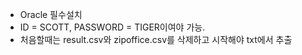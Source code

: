- Oracle 필수설치
- ID = SCOTT, PASSWORD = TIGER이여야 가능.
- 처음할때는 result.csv와 zipoffice.csv를 삭제하고 시작해야 txt에서 추출